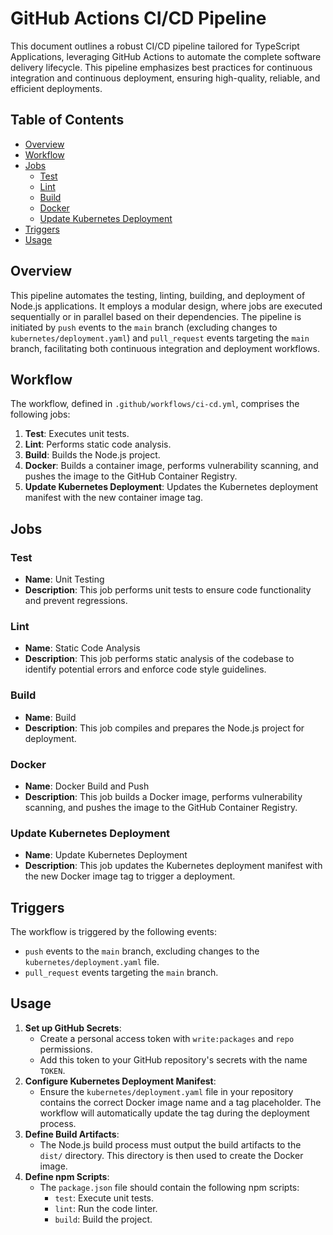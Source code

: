 # GitHub Actions CI/CD Pipeline 

This document outlines a robust CI/CD pipeline tailored for TypeScript Applications, leveraging GitHub Actions to automate the complete software delivery lifecycle. This pipeline emphasizes best practices for continuous integration and continuous deployment, ensuring high-quality, reliable, and efficient deployments.

## Table of Contents

* [Overview](#overview)
* [Workflow](#workflow)
* [Jobs](#jobs)
    * [Test](#test)
    * [Lint](#lint)
    * [Build](#build)
    * [Docker](#docker)
    * [Update Kubernetes Deployment](#update-kubernetes-deployment)
* [Triggers](#triggers)
* [Usage](#usage)

## Overview

This pipeline automates the testing, linting, building, and deployment of Node.js applications.  It employs a modular design, where jobs are executed sequentially or in parallel based on their dependencies.  The pipeline is initiated by `push` events to the `main` branch (excluding changes to `kubernetes/deployment.yaml`) and `pull_request` events targeting the `main` branch, facilitating both continuous integration and deployment workflows.

## Workflow

The workflow, defined in `.github/workflows/ci-cd.yml`, comprises the following jobs:

1.  **Test**: Executes unit tests.
2.  **Lint**: Performs static code analysis.
3.  **Build**: Builds the Node.js project.
4.  **Docker**: Builds a container image, performs vulnerability scanning, and pushes the image to the GitHub Container Registry.
5.  **Update Kubernetes Deployment**: Updates the Kubernetes deployment manifest with the new container image tag.

## Jobs

### Test

* **Name**: Unit Testing
* **Description**:  This job performs unit tests to ensure code functionality and prevent regressions.

### Lint

* **Name**: Static Code Analysis
* **Description**: This job performs static analysis of the codebase to identify potential errors and enforce code style guidelines.

### Build

* **Name**: Build
* **Description**: This job compiles and prepares the Node.js project for deployment.

### Docker

* **Name**: Docker Build and Push
* **Description**: This job builds a Docker image, performs vulnerability scanning, and pushes the image to the GitHub Container Registry.

### Update Kubernetes Deployment

* **Name**: Update Kubernetes Deployment
* **Description**: This job updates the Kubernetes deployment manifest with the new Docker image tag to trigger a deployment.

## Triggers

The workflow is triggered by the following events:

* `push` events to the `main` branch, excluding changes to the `kubernetes/deployment.yaml` file.
* `pull_request` events targeting the `main` branch.

## Usage

1.  **Set up GitHub Secrets**:
    * Create a personal access token with `write:packages` and `repo` permissions.
    * Add this token to your GitHub repository's secrets with the name `TOKEN`.
2.  **Configure Kubernetes Deployment Manifest**:
    * Ensure the `kubernetes/deployment.yaml` file in your repository contains the correct Docker image name and a tag placeholder. The workflow will automatically update the tag during the deployment process.
3.  **Define Build Artifacts**:
    * The Node.js build process must output the build artifacts to the `dist/` directory. This directory is then used to create the Docker image.
4.  **Define npm Scripts**:
    * The `package.json` file should contain the following npm scripts:
        * `test`:  Execute unit tests.
        * `lint`:  Run the code linter.
        * `build`:  Build the project.
